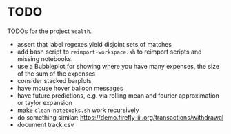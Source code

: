 # TODO
TODOs for the project `Wealth`.

- assert that label regexes yield disjoint sets of matches
- add bash script to `reimport-workspace.sh` to reimport scripts and missing notebooks.
- use a Bubbleplot for showing where you have many expenses, the size of the sum of the expenses
- consider stacked barplots
- have mouse hover balloon messages
- have future predictions, e.g. via rolling mean and fourier approximation or taylor expansion
- make `clean-notebooks.sh` work recursively
- do something similar: https://demo.firefly-iii.org/transactions/withdrawal
- document track.csv
